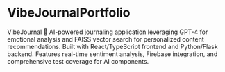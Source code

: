 # VibeJournalPortfolio
VibeJournal 📝 AI-powered journaling application leveraging GPT-4 for emotional analysis and FAISS vector search for personalized content recommendations. Built with React/TypeScript frontend and Python/Flask backend. Features real-time sentiment analysis, Firebase integration, and comprehensive test coverage for AI components.  
